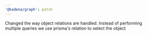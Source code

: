 ```yaml
---
'@kadena/graph': patch
---
```


Changed the way object relations are handled. Instead of performing multiple
queries we use prisma's relation to select the object
